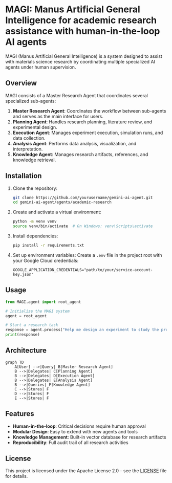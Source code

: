 # MAGI: Manus Artificial General Intelligence for academic research assistance with human-in-the-loop AI agents

MAGI (Manus Artificial General Intelligence) is a system designed to assist with materials science research by coordinating multiple specialized AI agents under human supervision.

## Overview

MAGI consists of a Master Research Agent that coordinates several specialized sub-agents:

1. **Master Research Agent**: Coordinates the workflow between sub-agents and serves as the main interface for users.
2. **Planning Agent**: Handles research planning, literature review, and experimental design.
3. **Execution Agent**: Manages experiment execution, simulation runs, and data collection.
4. **Analysis Agent**: Performs data analysis, visualization, and interpretation.
5. **Knowledge Agent**: Manages research artifacts, references, and knowledge retrieval.

## Installation

1. Clone the repository:
   ```bash
   git clone https://github.com/yourusername/gemini-ai-agent.git
   cd gemini-ai-agent/agents/academic-research
   ```

2. Create and activate a virtual environment:
   ```bash
   python -m venv venv
   source venv/bin/activate  # On Windows: venv\Scripts\activate
   ```

3. Install dependencies:
   ```bash
   pip install -r requirements.txt
   ```

4. Set up environment variables:
   Create a `.env` file in the project root with your Google Cloud credentials:
   ```
   GOOGLE_APPLICATION_CREDENTIALS="path/to/your/service-account-key.json"
   ```

## Usage

```python
from MAGI.agent import root_agent

# Initialize the MAGI system
agent = root_agent

# Start a research task
response = agent.process("Help me design an experiment to study the properties of graphene oxide.")
print(response)
```

## Architecture

```mermaid
graph TD
    A[User] -->|Query| B[Master Research Agent]
    B -->|Delegates| C[Planning Agent]
    B -->|Delegates| D[Execution Agent]
    B -->|Delegates| E[Analysis Agent]
    B -->|Queries| F[Knowledge Agent]
    C -->|Stores| F
    D -->|Stores| F
    E -->|Stores| F
```

## Features

- **Human-in-the-loop**: Critical decisions require human approval
- **Modular Design**: Easy to extend with new agents and tools
- **Knowledge Management**: Built-in vector database for research artifacts
- **Reproducibility**: Full audit trail of all research activities

## License

This project is licensed under the Apache License 2.0 - see the [LICENSE](LICENSE) file for details.
